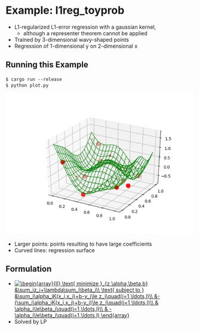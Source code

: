# Example: l1reg_toyprob

* L1-regularized L1-error regression with a gaussian kernel,
  * although a representer theorem cannot be applied
* Trained by 3-dimensional wavy-shaped points
* Regression of 1-dimensional y on 2-dimensional x

## Running this Example

```
$ cargo run --release
$ python plot.py
```

![](plot.png)

* Larger points: points resulting to have large coefficients
* Curved lines: regression surface

## Formulation

* <a href="https://www.codecogs.com/eqnedit.php?latex=\begin{array}{ll}&space;\text{&space;minimize&space;}_{z,\alpha,\beta,b}&space;&\sum_iz_i&plus;\lambda\sum_i\beta_i\\&space;\text{&space;subject&space;to&space;}&space;&\sum_i\alpha_iK(x_i,x_j)&plus;b-y_j\le&space;z_j\quad(j=1,\ldots,l)\\&space;&-(\sum_i\alpha_iK(x_i,x_j)&plus;b-y_j)\le&space;z_j\quad(j=1,\ldots,l)\\&space;&&space;\alpha_i\le\beta_i\quad(i=1,\ldots,l)\\&space;&&space;-\alpha_i\le\beta_i\quad(i=1,\ldots,l)&space;\end{array}" target="_blank"><img src="https://latex.codecogs.com/gif.latex?\begin{array}{ll}&space;\text{&space;minimize&space;}_{z,\alpha,\beta,b}&space;&\sum_iz_i&plus;\lambda\sum_i\beta_i\\&space;\text{&space;subject&space;to&space;}&space;&\sum_i\alpha_iK(x_i,x_j)&plus;b-y_j\le&space;z_j\quad(j=1,\ldots,l)\\&space;&-(\sum_i\alpha_iK(x_i,x_j)&plus;b-y_j)\le&space;z_j\quad(j=1,\ldots,l)\\&space;&&space;\alpha_i\le\beta_i\quad(i=1,\ldots,l)\\&space;&&space;-\alpha_i\le\beta_i\quad(i=1,\ldots,l)&space;\end{array}" title="\begin{array}{ll} \text{ minimize }_{z,\alpha,\beta,b} &\sum_iz_i+\lambda\sum_i\beta_i\\ \text{ subject to } &\sum_i\alpha_iK(x_i,x_j)+b-y_j\le z_j\quad(j=1,\ldots,l)\\ &-(\sum_i\alpha_iK(x_i,x_j)+b-y_j)\le z_j\quad(j=1,\ldots,l)\\ & \alpha_i\le\beta_i\quad(i=1,\ldots,l)\\ & -\alpha_i\le\beta_i\quad(i=1,\ldots,l) \end{array}" align="top" /></a>
* Solved by LP
